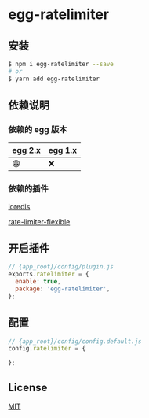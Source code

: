 <!--
 * @Author: 姜彦汐
 * @Date: 2021-04-21 15:57:50
 * @LastEditors: 姜彦汐
 * @LastEditTime: 2021-04-22 10:17:53
 * @Description: 
 * Contact: jiangyanxi@live.com
 * @FilePath: /egg-ratelimiter/README.md
-->
# egg-ratelimiter
## 安装

```bash
$ npm i egg-ratelimiter --save
# or
$ yarn add egg-ratelimiter
```

## 依赖说明

### 依赖的 egg 版本

egg 2.x | egg 1.x
--- | ---
😁 | ❌

### 依赖的插件

[ioredis](https://github.com/luin/ioredis)

[rate-limiter-flexible](https://github.com/animir/node-rate-limiter-flexible)

## 开启插件

```js
// {app_root}/config/plugin.js
exports.ratelimiter = {
  enable: true,
  package: 'egg-ratelimiter',
};
```

## 配置

```js
// {app_root}/config/config.default.js
config.ratelimiter = {

};
```
## License

[MIT](LICENSE)